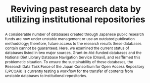 ---
abstract: A  considerable  number  of  databases  created  through Japanese public
  research funds are now under unstable management    or    use    an    outdated    publication
  methodology;  therefore,  future  access  to  the research results these databases
  contain cannot be guaranteed. Here,  we  examined  the  current  status  of  databases
  listed   in   two   major   sources,   Grant-in-Aid-funded databases  and  the  National  Diet  Library  Database
  Navigation   Service   (Dnavi),   and   reaffirmed   this problematic  situation.  To  ensure  the  sustainability  of
  these  databases,  the  Research  Data  Task  Force  of  the Japan    Consortium    for    Open    Access    Repository
  (JPCOAR)  is  currently  testing  a  workflow  for  the transfer   of   contents   from   unstable   databases   to
  institutional repositories.
creators:
- Amano, Eriko
- Minamiyama, Yasuyuki
date: null
document_url: https://services.phaidra.univie.ac.at/api/object/o:931136/download
grand_parent: iPRES
institutions: []
keywords:
- kyoto
- poster
landing_page_url: https://phaidra.univie.ac.at/o:931136
language: eng
layout: publication
license: CC BY-SA 4.0 International
notes_url: null
parent: iPRES 2017
publication_type: paper
size: 309245
slides_url: null
source_name: iPRES
stream_url: null
title: Reviving past research data by utilizing institutional repositories
year: 2017
---